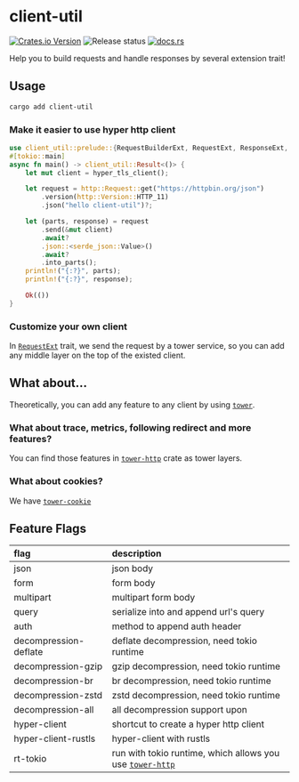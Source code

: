 # client-util
[![Crates.io Version](https://img.shields.io/crates/v/client-util)](https://crates.io/crates/client-util)
![Release status](https://github.com/4t145/client-util/actions/workflows/test-and-release.yml/badge.svg)
[![docs.rs](https://img.shields.io/docsrs/client-util)](https://docs.rs/client-util)

Help you to build requests and handle responses by several extension trait!

## Usage
```bash
cargo add client-util
```

### Make it easier to use hyper http client
```rust
use client_util::prelude::{RequestBuilderExt, RequestExt, ResponseExt, hyper_tls_client};
#[tokio::main]
async fn main() -> client_util::Result<()> {
    let mut client = hyper_tls_client();

    let request = http::Request::get("https://httpbin.org/json")
        .version(http::Version::HTTP_11)
        .json("hello client-util")?;

    let (parts, response) = request
        .send(&mut client)
        .await?
        .json::<serde_json::Value>()
        .await?
        .into_parts();
    println!("{:?}", parts);
    println!("{:?}", response);

    Ok(())
}
```

### Customize your own client

In [`RequestExt`](`crate::request::RequestExt`) trait, we send the request by a tower service, so you can add any middle layer on the top of the existed client.

## What about...
Theoretically, you can add any feature to any client by using [`tower`](https://docs.rs/tower).

###  What about trace, metrics, following redirect and more features?

You can find those features in [`tower-http`](./https://docs.rs/tower-http/latest/tower_http/) crate as tower layers.

###  What about cookies?

We have [`tower-cookie`](https://crates.io/crates/tower-cookies)

## Feature Flags
|flag                           |description                                |
|:------------------------------|:------------------------------------------|
|json                           |json body                                  |
|form                           |form body                                  |
|multipart                      |multipart form body                        |
|query                          |serialize into and append url's query      |
|auth                           |method to append auth header               |
|decompression-deflate          |deflate decompression, need tokio runtime  |
|decompression-gzip             |gzip decompression, need tokio runtime     |
|decompression-br               |br decompression, need tokio runtime       |
|decompression-zstd             |zstd decompression, need tokio runtime     |
|decompression-all              |all decompression support upon             |
|hyper-client                   |shortcut to create a hyper http client     |
|hyper-client-rustls            |hyper-client with rustls                   |
|rt-tokio                       |run with tokio runtime, which allows you use [`tower-http`](./https://docs.rs/tower-http/latest/tower_http/) |
